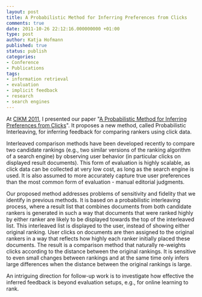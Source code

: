 ```yaml
---
layout: post
title: A Probabilistic Method for Inferring Preferences from Clicks
comments: true
date: 2011-10-26 22:12:16.000000000 +01:00
type: post
author: Katja Hofmann
published: true
status: publish
categories:
- Conference
- Publications
tags:
- information retrieval
- evaluation
- implicit feedback
- research
- search engines
---
```


At <a href="http://www.cikm2011.org/">CIKM 2011</a>, I presented our paper "<a href="http://ilps.science.uva.nl/biblio/probabilistic-method-inferring-preferences-clicks">A Probabilistic Method for Inferring Preferences from Clicks</a>". It proposes a new method, called Probabilistic Interleaving, for inferring feedback for comparing rankers using click data.

Interleaved comparison methods have been developed recently to compare two candidate rankings (e.g., two similar versions of the ranking algorithm of a search engine) by observing user behavior (in particular clicks on displayed result documents). This form of evaluation is highly scalable, as click data can be collected at very low cost, as long as the search engine is used. It is also assumed to more accurately capture true user preferences than the most common form of evaluation - manual editorial judgments.

Our proposed method addresses problems of sensitivity and fidelity that we identify in previous methods. It is based on a probabilistic interleaving process, where a result list that combines documents from both candidate rankers is generated in such a way that documents that were ranked highly by either ranker are likely to be displayed towards the top of the interleaved list. This interleaved list is displayed to the user, instead of showing either original ranking. User clicks on documents are then assigned to the original rankers in a way that reflects how highly each ranker initially placed these documents. The result is a comparison method that naturally re-weights clicks according to the distance between the original rankings. It is sensitive to even small changes between rankings and at the same time only infers large differences when the distance between the original rankings is large.

An intriguing direction for follow-up work is to investigate how effective the inferred feedback is beyond evaluation setups, e.g., for online learning to rank.
